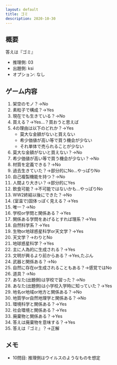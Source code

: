 ```yaml
---
layout: default
title: ゴミ
description: 2020-10-30
---
```


## 概要

答えは『ゴミ』

- 推理側: 03
- 出題側: ksi
- オプション: なし

## ゲーム内容

1. 架空のモノ？→No
2. 素粒子で構成？→Yes
3. 現在でも生きている？→No
4. 買える？→Yes…？買おうと思えば
5. 4の理由は以下のどれか？→Yes
    - 莫大な金額がないと買えない
    - 希少価値が高い等で買う機会が少ない
    - それ単体で売られることが少ない
6. 莫大な金額がないと買えない？→No
7. 希少価値が高い等で買う機会が少ない？→No
8. 材質を定義できる？→No
9. 過去生きていた？→部分的にNo…やっぱりNo
10. 自己複製機能を持つ？→No
11. 人間より大きい？→部分的にYes
12. 飲食可能？→不可能ではないかも…やっぱりNo
13. WW2終結以後にできた？→No
14. (室温で)固体っぽく見える？→Yes
15. 唯一？→No
16. 学校or学問と関係ある？→Yes
17. 関係ある学問をあげるとすれば理系？→Yes
18. 自然科学系？→Yes
19. 生物or地球惑星科学or天文学？→Yes
20. 天文学？→わりとNo
21. 地球惑星科学？→Yes
22. 主に人為的に生成される？→Yes
23. 文明が興るより前からある？→Yes,たぶん
24. 武器と関係ある？→No
25. 自然に存在or生成されることもある？→感覚ではNo
26. 道具？→No
27. あなた(出題側)は学校で習った？→No
28. あなた(出題側)は小学校入学時に知っていた？→Yes
29. 地名or地域or地方と関係ある？→No
30. 地質学or自然地理学と関係ある？→No
31. 環境科学と関係ある？→Yes
32. 社会環境と関係ある？→Yes
33. 廃棄物と関係ある？→Yes
34. 答えは廃棄物を意味する？→Yes
35. 答えは『ゴミ』？→正解

## メモ

- 10問目: 推理側はウイルスのようなものを想定
